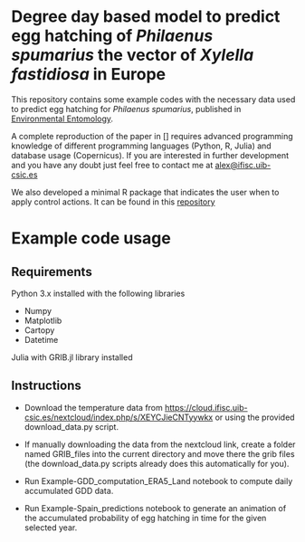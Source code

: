 # Degree day based model to predict egg hatching of *Philaenus spumarius* the vector of *Xylella fastidiosa* in Europe

This repository contains some example codes with the necessary data used to predict egg hatching for *Philaenus spumarius*, published in [Environmental Entomology](https://academic.oup.com/ee/article/52/3/350/7131383?).

A complete reproduction of the paper in [] requires advanced programming knowledge of different programming languages (Python, R, Julia) and database usage (Copernicus). If you are interested in further development and you have any doubt just feel free to contact me at alex@ifisc.uib-csic.es

We also developed a minimal R package that indicates the user when to apply control actions. It can be found in this [repository](https://github.com/agimenezromero/PSEggHatching)

# Example code usage

## Requirements

Python 3.x installed with the following libraries

* Numpy
* Matplotlib
* Cartopy
* Datetime

Julia with GRIB.jl library installed

## Instructions

* Download the temperature data from https://cloud.ifisc.uib-csic.es/nextcloud/index.php/s/XEYCJieCNTyywkx or using the provided download_data.py script.

* If manually downloading the data from the nextcloud link, create a folder named GRIB_files into the current directory and move there the grib files (the download_data.py scripts already does this automatically for you).

* Run Example-GDD_computation_ERA5_Land notebook to compute daily accumulated GDD data.

* Run Example-Spain_predictions notebook to generate an animation of the accumulated probability of egg hatching in time for the given selected year.
